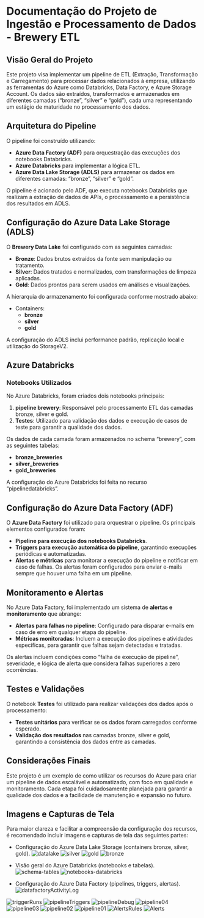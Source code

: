 # Documentação do Projeto de Ingestão e Processamento de Dados - Brewery ETL

## Visão Geral do Projeto
Este projeto visa implementar um pipeline de ETL (Extração, Transformação e Carregamento) para processar dados relacionados à empresa, utilizando as ferramentas do Azure como Databricks, Data Factory, e Azure Storage Account. Os dados são extraídos, transformados e armazenados em diferentes camadas (“bronze”, “silver” e “gold”), cada uma representando um estágio de maturidade no processamento dos dados.

## Arquitetura do Pipeline
O pipeline foi construído utilizando:
- **Azure Data Factory (ADF)** para orquestração das execuções dos notebooks Databricks.
- **Azure Databricks** para implementar a lógica ETL.
- **Azure Data Lake Storage (ADLS)** para armazenar os dados em diferentes camadas: “bronze”, “silver” e “gold”.

O pipeline é acionado pelo ADF, que executa notebooks Databricks que realizam a extração de dados de APIs, o processamento e a persistência dos resultados em ADLS.

## Configuração do Azure Data Lake Storage (ADLS)
O **Brewery Data Lake** foi configurado com as seguintes camadas:
- **Bronze**: Dados brutos extraídos da fonte sem manipulação ou tratamento.
- **Silver**: Dados tratados e normalizados, com transformações de limpeza aplicadas.
- **Gold**: Dados prontos para serem usados em análises e visualizações.

A hierarquia do armazenamento foi configurada conforme mostrado abaixo:
- Containers:
  - **bronze**
  - **silver**
  - **gold**

A configuração do ADLS inclui performance padrão, replicação local e utilização do StorageV2.

## Azure Databricks
### Notebooks Utilizados
No Azure Databricks, foram criados dois notebooks principais:
1. **pipeline brewery**: Responsável pelo processamento ETL das camadas bronze, silver e gold.
2. **Testes**: Utilizado para validação dos dados e execução de casos de teste para garantir a qualidade dos dados.

Os dados de cada camada foram armazenados no schema “brewery”, com as seguintes tabelas:
- **bronze_breweries**
- **silver_breweries**
- **gold_breweries**

A configuração do Azure Databricks foi feita no recurso “pipelinedatabricks”.

## Configuração do Azure Data Factory (ADF)
O **Azure Data Factory** foi utilizado para orquestrar o pipeline. Os principais elementos configurados foram:
- **Pipeline para execução dos notebooks Databricks**.
- **Triggers para execução automática do pipeline**, garantindo execuções periódicas e automatizadas.
- **Alertas e métricas** para monitorar a execução do pipeline e notificar em caso de falhas. Os alertas foram configurados para enviar e-mails sempre que houver uma falha em um pipeline.

## Monitoramento e Alertas
No Azure Data Factory, foi implementado um sistema de **alertas e monitoramento** que abrange:
- **Alertas para falhas no pipeline**: Configurado para disparar e-mails em caso de erro em qualquer etapa do pipeline.
- **Métricas monitoradas**: Incluem a execução dos pipelines e atividades específicas, para garantir que falhas sejam detectadas e tratadas.

Os alertas incluem condições como “falha de execução de pipeline”, severidade, e lógica de alerta que considera falhas superiores a zero ocorrências.

## Testes e Validações
O notebook **Testes** foi utilizado para realizar validações dos dados após o processamento:
- **Testes unitários** para verificar se os dados foram carregados conforme esperado.
- **Validação dos resultados** nas camadas bronze, silver e gold, garantindo a consistência dos dados entre as camadas.

## Considerações Finais
Este projeto é um exemplo de como utilizar os recursos do Azure para criar um pipeline de dados escalável e automatizado, com foco em qualidade e monitoramento. Cada etapa foi cuidadosamente planejada para garantir a qualidade dos dados e a facilidade de manutenção e expansão no futuro.

## Imagens e Capturas de Tela
Para maior clareza e facilitar a compreensão da configuração dos recursos, é recomendado incluir imagens e capturas de tela das seguintes partes:
- Configuração do Azure Data Lake Storage (containers bronze, silver, gold).
  ![datalake](https://github.com/user-attachments/assets/20e53abc-5e7a-4253-bd22-7a6996a6f674)
  ![silver](https://github.com/user-attachments/assets/13e3a1c5-e64b-477b-8b40-a7390231a7f3)
![gold](https://github.com/user-attachments/assets/f822015d-e550-4c9b-ba4d-cf7965294207)
![bronze](https://github.com/user-attachments/assets/675b4bed-94d7-468a-8fad-dc803ff0b2df)

- Visão geral do Azure Databricks (notebooks e tabelas).
  ![schema-tables](https://github.com/user-attachments/assets/459b5db0-aba5-4e46-bc83-a402645c04bf)
![notebooks-databricks](https://github.com/user-attachments/assets/71be11a1-3460-415e-8e4d-59c406911e36)

- Configuração do Azure Data Factory (pipelines, triggers, alertas).
  ![datafactoryActivityLog](https://github.com/user-attachments/assets/27671bd2-6ef3-43c9-a69d-a1728e1a1346)

![triggerRuns](https://github.com/user-attachments/assets/dab559ac-c99e-41a4-a31b-adef2da5e629)
![pipelineTriggers](https://github.com/user-attachments/assets/bf62691b-cb3f-4e94-b2f7-3a70d7ed6fd9)
![pipelineDebug](https://github.com/user-attachments/assets/c5f3d7fb-22c8-4623-a167-57f1251e5d8f)
![pipeline04](https://github.com/user-attachments/assets/b9ea8843-128e-4598-bdba-2f0c7799b2e8)
![pipeline03](https://github.com/user-attachments/assets/28171b4d-7293-42b1-9516-d4f6c0308d8d)
![pipeline02](https://github.com/user-attachments/assets/2f69602e-aa19-4d95-902c-5a5fb37224d9)
![pipeline01](https://github.com/user-attachments/assets/54c06a69-ceef-4ed6-8521-8347bbf044b9)
![AlertsRules](https://github.com/user-attachments/assets/8f284431-3b77-4bd5-8cf9-61e7f55e1a3d)
![Alerts](https://github.com/user-attachments/assets/c67d9326-27a3-49e5-8090-7616ec7d1086)



